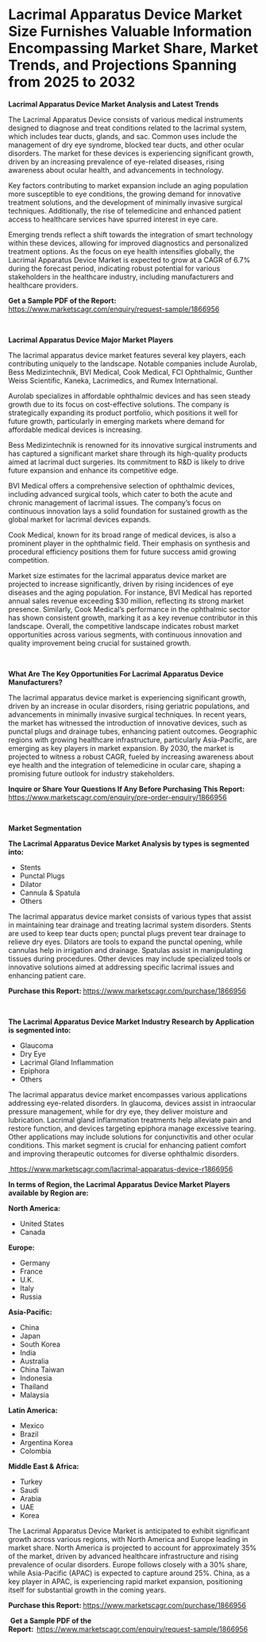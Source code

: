 <p><h1>Lacrimal Apparatus Device Market Size Furnishes Valuable Information Encompassing Market Share, Market Trends, and Projections Spanning from 2025 to 2032</h1></p><p><strong>Lacrimal Apparatus Device Market Analysis and Latest Trends</strong></p>
<p><p>The Lacrimal Apparatus Device consists of various medical instruments designed to diagnose and treat conditions related to the lacrimal system, which includes tear ducts, glands, and sac. Common uses include the management of dry eye syndrome, blocked tear ducts, and other ocular disorders. The market for these devices is experiencing significant growth, driven by an increasing prevalence of eye-related diseases, rising awareness about ocular health, and advancements in technology.</p><p>Key factors contributing to market expansion include an aging population more susceptible to eye conditions, the growing demand for innovative treatment solutions, and the development of minimally invasive surgical techniques. Additionally, the rise of telemedicine and enhanced patient access to healthcare services have spurred interest in eye care.</p><p>Emerging trends reflect a shift towards the integration of smart technology within these devices, allowing for improved diagnostics and personalized treatment options. As the focus on eye health intensifies globally, the Lacrimal Apparatus Device Market is expected to grow at a CAGR of 6.7% during the forecast period, indicating robust potential for various stakeholders in the healthcare industry, including manufacturers and healthcare providers.</p></p>
<p><strong>Get a Sample PDF of the Report:&nbsp;</strong> <a href="https://www.marketscagr.com/enquiry/request-sample/1866956?utm_campaign=2031&utm_medium=2&utm_source=Github&utm_content=ia&utm_term=14042025&utm_id=lacrimal-apparatus-device">https://www.marketscagr.com/enquiry/request-sample/1866956</a></p>
<p>&nbsp;</p>
<p><strong>Lacrimal Apparatus Device Major Market Players</strong></p>
<p><p>The lacrimal apparatus device market features several key players, each contributing uniquely to the landscape. Notable companies include Aurolab, Bess Medizintechnik, BVI Medical, Cook Medical, FCI Ophthalmic, Gunther Weiss Scientific, Kaneka, Lacrimedics, and Rumex International.</p><p>Aurolab specializes in affordable ophthalmic devices and has seen steady growth due to its focus on cost-effective solutions. The company is strategically expanding its product portfolio, which positions it well for future growth, particularly in emerging markets where demand for affordable medical devices is increasing.</p><p>Bess Medizintechnik is renowned for its innovative surgical instruments and has captured a significant market share through its high-quality products aimed at lacrimal duct surgeries. Its commitment to R&D is likely to drive future expansion and enhance its competitive edge.</p><p>BVI Medical offers a comprehensive selection of ophthalmic devices, including advanced surgical tools, which cater to both the acute and chronic management of lacrimal issues. The company’s focus on continuous innovation lays a solid foundation for sustained growth as the global market for lacrimal devices expands.</p><p>Cook Medical, known for its broad range of medical devices, is also a prominent player in the ophthalmic field. Their emphasis on synthesis and procedural efficiency positions them for future success amid growing competition.</p><p>Market size estimates for the lacrimal apparatus device market are projected to increase significantly, driven by rising incidences of eye diseases and the aging population. For instance, BVI Medical has reported annual sales revenue exceeding $30 million, reflecting its strong market presence. Similarly, Cook Medical’s performance in the ophthalmic sector has shown consistent growth, marking it as a key revenue contributor in this landscape. Overall, the competitive landscape indicates robust market opportunities across various segments, with continuous innovation and quality improvement being crucial for sustained growth.</p></p>
<p>&nbsp;</p>
<p><strong>What Are The Key Opportunities For Lacrimal Apparatus Device Manufacturers?</strong></p>
<p><p>The lacrimal apparatus device market is experiencing significant growth, driven by an increase in ocular disorders, rising geriatric populations, and advancements in minimally invasive surgical techniques. In recent years, the market has witnessed the introduction of innovative devices, such as punctal plugs and drainage tubes, enhancing patient outcomes. Geographic regions with growing healthcare infrastructure, particularly Asia-Pacific, are emerging as key players in market expansion. By 2030, the market is projected to witness a robust CAGR, fueled by increasing awareness about eye health and the integration of telemedicine in ocular care, shaping a promising future outlook for industry stakeholders.</p></p>
<p><strong>Inquire or Share Your Questions If Any Before Purchasing This Report:</strong> <a href="https://www.marketscagr.com/enquiry/pre-order-enquiry/1866956?utm_campaign=2031&utm_medium=2&utm_source=Github&utm_content=ia&utm_term=14042025&utm_id=lacrimal-apparatus-device">https://www.marketscagr.com/enquiry/pre-order-enquiry/1866956</a></p>
<p>&nbsp;</p>
<p><strong>Market Segmentation</strong></p>
<p><strong>The Lacrimal Apparatus Device Market Analysis by types is segmented into:</strong></p>
<p><ul><li>Stents</li><li>Punctal Plugs</li><li>Dilator</li><li>Cannula & Spatula</li><li>Others</li></ul></p>
<p><p>The lacrimal apparatus device market consists of various types that assist in maintaining tear drainage and treating lacrimal system disorders. Stents are used to keep tear ducts open; punctal plugs prevent tear drainage to relieve dry eyes. Dilators are tools to expand the punctal opening, while cannulas help in irrigation and drainage. Spatulas assist in manipulating tissues during procedures. Other devices may include specialized tools or innovative solutions aimed at addressing specific lacrimal issues and enhancing patient care.</p></p>
<p><strong>Purchase this Report:&nbsp;</strong><a href="https://www.marketscagr.com/purchase/1866956?utm_campaign=2031&utm_medium=2&utm_source=Github&utm_content=ia&utm_term=14042025&utm_id=lacrimal-apparatus-device">https://www.marketscagr.com/purchase/1866956</a></p>
<p>&nbsp;</p>
<p><strong>The Lacrimal Apparatus Device Market Industry Research by Application is segmented into:</strong></p>
<p><ul><li>Glaucoma</li><li>Dry Eye</li><li>Lacrimal Gland Inflammation</li><li>Epiphora</li><li>Others</li></ul></p>
<p><p>The lacrimal apparatus device market encompasses various applications addressing eye-related disorders. In glaucoma, devices assist in intraocular pressure management, while for dry eye, they deliver moisture and lubrication. Lacrimal gland inflammation treatments help alleviate pain and restore function, and devices targeting epiphora manage excessive tearing. Other applications may include solutions for conjunctivitis and other ocular conditions. This market segment is crucial for enhancing patient comfort and improving therapeutic outcomes for diverse ophthalmic disorders.</p></p>
<p><a href="https://www.marketscagr.com/lacrimal-apparatus-device-r1866956?utm_campaign=2031&utm_medium=2&utm_source=Github&utm_content=ia&utm_term=14042025&utm_id=lacrimal-apparatus-device">&nbsp;https://www.marketscagr.com/lacrimal-apparatus-device-r1866956</a></p>
<p><strong>In terms of Region, the Lacrimal Apparatus Device Market Players available by Region are:</strong></p>
<p>
    <p> <strong> North America: </strong>
        <ul>
            <li>United States</li>
            <li>Canada</li>
        </ul>
        </p> 
    <p> <strong> Europe: </strong>
        <ul>
            <li>Germany</li>
            <li>France</li>
            <li>U.K.</li>
            <li>Italy</li>
            <li>Russia</li>
        </ul>
        </p> 
    <p> <strong> Asia-Pacific: </strong>
        <ul>
            <li>China</li>
            <li>Japan</li>
            <li>South Korea</li>
            <li>India</li>
            <li>Australia</li>
            <li>China Taiwan</li>
            <li>Indonesia</li>
            <li>Thailand</li>
            <li>Malaysia</li>
        </ul>
        </p> 
    <p> <strong> Latin America: </strong>
        <ul>
            <li>Mexico</li>
            <li>Brazil</li>
            <li>Argentina Korea</li>
            <li>Colombia</li>
        </ul>
        </p> 
    <p> <strong> Middle East & Africa: </strong>
        <ul>
            <li>Turkey</li>
            <li>Saudi</li>
            <li>Arabia</li>
            <li>UAE</li>
            <li>Korea</li>
        </ul>
    </p>
    </p>
<p><p>The Lacrimal Apparatus Device Market is anticipated to exhibit significant growth across various regions, with North America and Europe leading in market share. North America is projected to account for approximately 35% of the market, driven by advanced healthcare infrastructure and rising prevalence of ocular disorders. Europe follows closely with a 30% share, while Asia-Pacific (APAC) is expected to capture around 25%. China, as a key player in APAC, is experiencing rapid market expansion, positioning itself for substantial growth in the coming years.</p></p>
<p><strong>Purchase this Report: </strong><a href="https://www.marketscagr.com/purchase/1866956?utm_campaign=2031&utm_medium=2&utm_source=Github&utm_content=ia&utm_term=14042025&utm_id=lacrimal-apparatus-device">https://www.marketscagr.com/purchase/1866956</a></p>
<p>&nbsp;<strong>Get a Sample PDF of the Report:&nbsp;&nbsp;</strong><a href="https://www.marketscagr.com/enquiry/request-sample/1866956?utm_campaign=2031&utm_medium=2&utm_source=Github&utm_content=ia&utm_term=14042025&utm_id=lacrimal-apparatus-device">https://www.marketscagr.com/enquiry/request-sample/1866956</a></p>
<p><strong></strong></p>
<p><p></p><p></p><p></p></p>